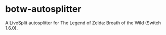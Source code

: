 # botw-autosplitter

A LiveSplit autosplitter for The Legend of Zelda: Breath of the Wild (Switch
1.6.0).

